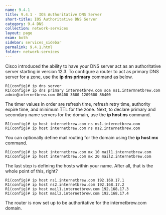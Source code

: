 ```yaml
---
name: 9.4.1
title: 9.4.1 - IOS Authoritative DNS Server
short-title: IOS Authoritative DNS Server
category: 9.4 DNS
collection: network-services
layout: page
exam: both
sidebar: services_sidebar
permalink: 9.4.1.html
folder: network-services
---
```

Cisco introduced the ability to have your DNS server act as an authoritative server starting in version 12.3. To configure a router to act as primary DNS server for a zone, use the **ip dns primary** command as below.
```
R1(config)# ip dns server
R1(config)# ip dns primary internetbrew.com soa ns1.intermnetbrew.com admin@internetbrew.com 86400 3600 1209600 86400
```
The timer values in order are refresh time, refresh retry time, authority expire time, and minimum TTL for the zone. Next, to declare primary and secondary name servers for the domain, use the **ip host ns** command.
```
R1(config)# ip host internetbrew.com ns ns1.internetbrew.com
R1(config)# ip host internetbrew.com ns ns2.internetbrew.com
```
You can optionally define mail routing for the domain using the **ip host mx** command.
```
R1(config)# ip host internetbrew.com mx 10 mail1.internetbrew.com
R1(config)# ip host internetbrew.com mx 20 mail2.internetbrew.com
```
The last step is defining the hosts within your name. After all, that is the whole point of this, right?
```
R1(config)# ip host ns1.internetbrew.com 192.168.17.1
R1(config)# ip host ns2.internetbrew.com 192.168.17.2
R1(config)# ip host mail1.internetbrew.com 192.168.17.3
R1(config)# ip host mail2.internetbrew.com 192.168.17.4
```
The router is now set up to be authoritative for the internetbrew.com domain.
